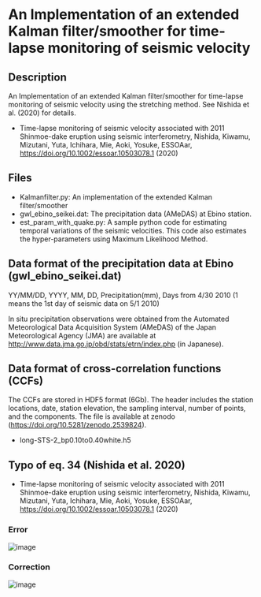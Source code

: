 # An Implementation of an extended Kalman filter/smoother for time-lapse monitoring of seismic velocity

## Description
An Implementation of an extended Kalman filter/smoother for time-lapse monitoring of seismic velocity using the stretching method. See Nishida et al. (2020) for details.

* Time-lapse monitoring of seismic velocity associated with 2011 Shinmoe-dake eruption using seismic interferometry, Nishida, Kiwamu, Mizutani, Yuta, Ichihara, Mie, Aoki, Yosuke, ESSOAar, https://doi.org/10.1002/essoar.10503078.1 (2020)

## Files 
* Kalmanfilter.py: An implementation of the extended Kalman filter/smoother
* gwl_ebino_seikei.dat: The precipitation data (AMeDAS) at Ebino station. 
* est_param_with_quake.py: A sample python code for estimating temporal variations of the seismic velocities. This code also estimates the hyper-parameters using Maximum Likelihood Method.

## Data format of the precipitation data at Ebino (gwl_ebino_seikei.dat)
YY/MM/DD, YYYY, MM, DD, Precipitation(mm), Days from 4/30 2010 (1 means the 1st day of seismic data on 5/1 2010)

In situ precipitation observations were obtained from the Automated Meteorological Data Acquisition System (AMeDAS) of the Japan Meteorological Agency (JMA) are available at http://www.data.jma.go.jp/obd/stats/etrn/index.php (in Japanese).

## Data format of cross-correlation functions (CCFs)
The CCFs are stored in HDF5 format (6Gb). The header includes the station locations, date, station elevation, the sampling interval, number of points, and the components. The file is available at zenodo (https://doi.org/10.5281/zenodo.2539824). 
* long-STS-2_bp0.10to0.40white.h5

## Typo of eq. 34 (Nishida et al. 2020)
* Time-lapse monitoring of seismic velocity associated with 2011 Shinmoe-dake eruption using seismic interferometry, Nishida, Kiwamu, Mizutani, Yuta, Ichihara, Mie, Aoki, Yosuke, ESSOAar, https://doi.org/10.1002/essoar.10503078.1 (2020)

### Error
![image](https://user-images.githubusercontent.com/10939329/209293501-78138321-8265-4576-9992-581f3b02f117.png)
### Correction 
![image](https://user-images.githubusercontent.com/10939329/209293546-cc895e07-582e-4a67-a4c9-3918371e3867.png)
